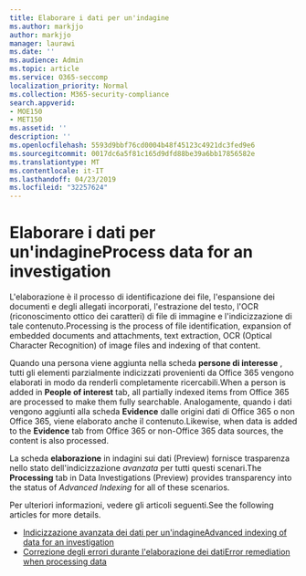 ```yaml
---
title: Elaborare i dati per un'indagine
ms.author: markjjo
author: markjjo
manager: laurawi
ms.date: ''
ms.audience: Admin
ms.topic: article
ms.service: O365-seccomp
localization_priority: Normal
ms.collection: M365-security-compliance
search.appverid:
- MOE150
- MET150
ms.assetid: ''
description: ''
ms.openlocfilehash: 5593d9bbf76cd0004b48f45123c4921dc3fed9e6
ms.sourcegitcommit: 0017dc6a5f81c165d9dfd88be39a6bb17856582e
ms.translationtype: MT
ms.contentlocale: it-IT
ms.lasthandoff: 04/23/2019
ms.locfileid: "32257624"
---
```

# <a name="process-data-for-an-investigation"></a><span data-ttu-id="b707e-102">Elaborare i dati per un'indagine</span><span class="sxs-lookup"><span data-stu-id="b707e-102">Process data for an investigation</span></span>

<span data-ttu-id="b707e-103">L'elaborazione è il processo di identificazione dei file, l'espansione dei documenti e degli allegati incorporati, l'estrazione del testo, l'OCR (riconoscimento ottico dei caratteri) di file di immagine e l'indicizzazione di tale contenuto.</span><span class="sxs-lookup"><span data-stu-id="b707e-103">Processing is the process of file identification, expansion of embedded documents and attachments, text extraction, OCR (Optical Character Recognition) of image files and indexing of that content.</span></span>  

<span data-ttu-id="b707e-104">Quando una persona viene aggiunta nella scheda **persone di interesse** , tutti gli elementi parzialmente indicizzati provenienti da Office 365 vengono elaborati in modo da renderli completamente ricercabili.</span><span class="sxs-lookup"><span data-stu-id="b707e-104">When a person is added in **People of interest** tab, all partially indexed items from Office 365 are processed to make them fully searchable.</span></span>  <span data-ttu-id="b707e-105">Analogamente, quando i dati vengono aggiunti alla scheda **Evidence** dalle origini dati di Office 365 o non Office 365, viene elaborato anche il contenuto.</span><span class="sxs-lookup"><span data-stu-id="b707e-105">Likewise, when data is added to the **Evidence** tab from Office 365 or non-Office 365 data sources, the content is also processed.</span></span>

<span data-ttu-id="b707e-106">La scheda **elaborazione** in indagini sui dati (Preview) fornisce trasparenza nello stato dell'indicizzazione *avanzata* per tutti questi scenari.</span><span class="sxs-lookup"><span data-stu-id="b707e-106">The **Processing** tab in Data Investigations (Preview) provides transparency into the status of *Advanced Indexing* for all of these scenarios.</span></span>

<span data-ttu-id="b707e-107">Per ulteriori informazioni, vedere gli articoli seguenti.</span><span class="sxs-lookup"><span data-stu-id="b707e-107">See the following articles for more details.</span></span>

- [<span data-ttu-id="b707e-108">Indicizzazione avanzata dei dati per un'indagine</span><span class="sxs-lookup"><span data-stu-id="b707e-108">Advanced indexing of data for an investigation</span></span>](index-data-people-of-interest.md)
- [<span data-ttu-id="b707e-109">Correzione degli errori durante l'elaborazione dei dati</span><span class="sxs-lookup"><span data-stu-id="b707e-109">Error remediation when processing data</span></span>](error-remediation.md)
